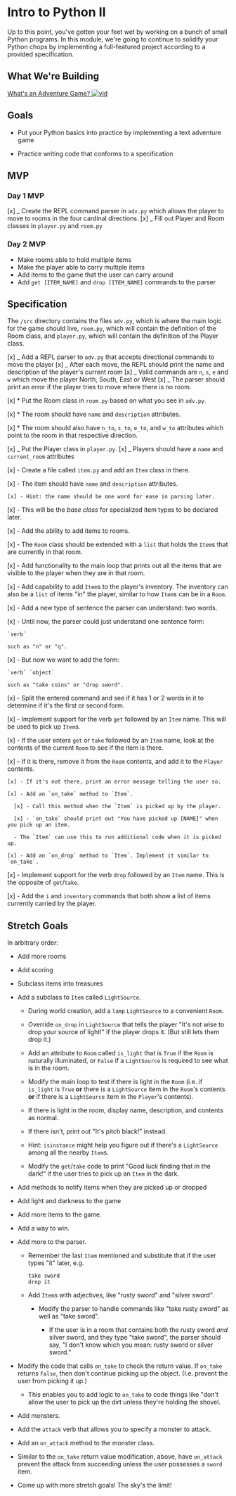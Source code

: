 # Intro to Python II

Up to this point, you've gotten your feet wet by working on a bunch of small Python programs. In this module, we're going to continue to solidify your Python chops by implementing a full-featured project according to a provided specification.

## What We're Building

[What's an Adventure Game? ![vid](https://tk-assets.lambdaschool.com/7928cdb4-b8a3-45a6-b231-5b9d1fc1e002_ScreenShot2019-03-22at5.47.28PM.png)](https://youtu.be/WaZccFqJUT8)

## Goals

- Put your Python basics into practice by implementing a text adventure game

- Practice writing code that conforms to a specification

## MVP

### Day 1 MVP

[x] _ Create the REPL command parser in `adv.py` which allows the player to move to rooms
in the four cardinal directions.
[x] _ Fill out Player and Room classes in `player.py` and `room.py`

### Day 2 MVP

- Make rooms able to hold multiple items
- Make the player able to carry multiple items
- Add items to the game that the user can carry around
- Add `get [ITEM_NAME]` and `drop [ITEM_NAME]` commands to the parser

## Specification

The `/src` directory contains the files `adv.py`, which is where the main logic for the game should live, `room.py`, which will contain the definition of the Room class, and `player.py`, which will contain the definition of the Player class.

[x] _ Add a REPL parser to `adv.py` that accepts directional commands to move the player
[x] _ After each move, the REPL should print the name and description of the player's current room
[x] _ Valid commands are `n`, `s`, `e` and `w` which move the player North, South, East or West
[x] _ The parser should print an error if the player tries to move where there is no room.

[x] \* Put the Room class in `room.py` based on what you see in `adv.py`.

[x] \* The room should have `name` and `description` attributes.

[x] \* The room should also have `n_to`, `s_to`, `e_to`, and `w_to` attributes
which point to the room in that respective direction.

[x] _ Put the Player class in `player.py`.
[x] _ Players should have a `name` and `current_room` attributes

[x] - Create a file called `item.py` and add an `Item` class in there.

[x] - The item should have `name` and `description` attributes.

    [x] - Hint: the name should be one word for ease in parsing later.

[x] - This will be the _base class_ for specialized item types to be declared
later.

[x] - Add the ability to add items to rooms.

[x] - The `Room` class should be extended with a `list` that holds the `Item`s
that are currently in that room.

[x] - Add functionality to the main loop that prints out all the items that are
visible to the player when they are in that room.

[x] - Add capability to add `Item`s to the player's inventory. The inventory can
also be a `list` of items "in" the player, similar to how `Item`s can be in a
`Room`.

[x] - Add a new type of sentence the parser can understand: two words.

[x] - Until now, the parser could just understand one sentence form:

    `verb`

    such as "n" or "q".

[x] - But now we want to add the form:

    `verb` `object`

    such as "take coins" or "drop sword".

[x] - Split the entered command and see if it has 1 or 2 words in it to determine
if it's the first or second form.

[x] - Implement support for the verb `get` followed by an `Item` name. This will be
used to pick up `Item`s.

[x] - If the user enters `get` or `take` followed by an `Item` name, look at the
contents of the current `Room` to see if the item is there.

[x] - If it is there, remove it from the `Room` contents, and add it to the
`Player` contents.

    [x] - If it's not there, print an error message telling the user so.

    [x] - Add an `on_take` method to `Item`.

      [x] - Call this method when the `Item` is picked up by the player.

      [x] - `on_take` should print out "You have picked up [NAME]" when you pick up an item.

      - The `Item` can use this to run additional code when it is picked up.

    [x] - Add an `on_drop` method to `Item`. Implement it similar to `on_take`.

[x] - Implement support for the verb `drop` followed by an `Item` name. This is the
opposite of `get`/`take`.

[x] - Add the `i` and `inventory` commands that both show a list of items currently
carried by the player.

## Stretch Goals

In arbitrary order:

- Add more rooms

- Add scoring

- Subclass items into treasures

- Add a subclass to `Item` called `LightSource`.

  - During world creation, add a `lamp` `LightSource` to a convenient `Room`.

  - Override `on_drop` in `LightSource` that tells the player "It's not wise to
    drop your source of light!" if the player drops it. (But still lets them drop
    it.)

  - Add an attribute to `Room` called `is_light` that is `True` if the `Room` is
    naturally illuminated, or `False` if a `LightSource` is required to see what
    is in the room.

  - Modify the main loop to test if there is light in the `Room` (i.e. if
    `is_light` is `True` **or** there is a `LightSource` item in the `Room`'s
    contents **or** if there is a `LightSource` item in the `Player`'s contents).

  - If there is light in the room, display name, description, and contents as
    normal.

  - If there isn't, print out "It's pitch black!" instead.

  - Hint: `isinstance` might help you figure out if there's a `LightSource`
    among all the nearby `Item`s.

  - Modify the `get`/`take` code to print "Good luck finding that in the dark!" if
    the user tries to pick up an `Item` in the dark.

- Add methods to notify items when they are picked up or dropped

- Add light and darkness to the game

- Add more items to the game.

- Add a way to win.

- Add more to the parser.

  - Remember the last `Item` mentioned and substitute that if the user types
    "it" later, e.g.

    ```
    take sword
    drop it
    ```

  - Add `Item`s with adjectives, like "rusty sword" and "silver sword".

    - Modify the parser to handle commands like "take rusty sword" as well as
      "take sword".

      - If the user is in a room that contains both the rusty sword _and_ silver
        sword, and they type "take sword", the parser should say, "I don't know
        which you mean: rusty sword or silver sword."

- Modify the code that calls `on_take` to check the return value. If `on_take`
  returns `False`, then don't continue picking up the object. (I.e. prevent the
  user from picking it up.)

  - This enables you to add logic to `on_take` to code things like "don't allow
    the user to pick up the dirt unless they're holding the shovel.

- Add monsters.

- Add the `attack` verb that allows you to specify a monster to attack.

- Add an `on_attack` method to the monster class.

- Similar to the `on_take` return value modification, above, have `on_attack`
  prevent the attack from succeeding unless the user possesses a `sword` item.

- Come up with more stretch goals! The sky's the limit!
